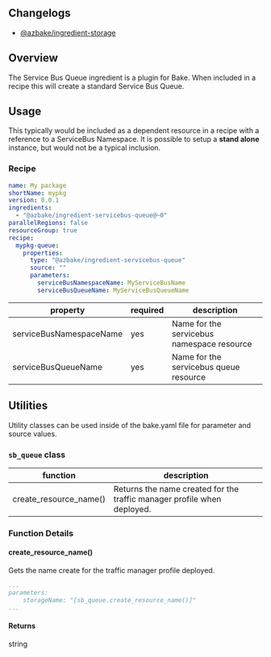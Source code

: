 ## Changelogs
* [@azbake/ingredient-storage](./CHANGELOG.md)

## Overview

The Service Bus Queue ingredient is a plugin for Bake.  When included in a recipe this will create a standard Service Bus Queue.

## Usage

This typically would be included as a dependent resource in a recipe with a reference to a ServiceBus Namespace. It is possible to setup a **stand alone** instance, but would not be a typical inclusion.

### Recipe
```yaml
name: My package
shortName: mypkg
version: 0.0.1
ingredients:
  - "@azbake/ingredient-servicebus-queue@~0"
parallelRegions: false
resourceGroup: true
recipe:
  mypkg-queue:
    properties:
      type: "@azbake/ingredient-servicebus-queue"
      source: ""
      parameters:
        serviceBusNamespaceName: MyServiceBusName
        serviceBusQueueName: MyServiceBusQueueName
```


| property|required|description|
|---------|--------|-----------|
| serviceBusNamespaceName | yes | Name for the servicebus namespace resource |
| serviceBusQueueName | yes | Name for the servicebus queue resource |

## Utilities

Utility classes can be used inside of the bake.yaml file for parameter and source values.

### ``sb_queue`` class

|function|description|
|--------|-----------|
|create_resource_name()| Returns the name created for the traffic manager profile when deployed.|

### Function Details

#### create_resource_name()
Gets the name create for the traffic manager profile deployed.

```yaml
...
parameters:
    storageName: "[sb_queue.create_resource_name()]"
...
```

#### Returns
string
